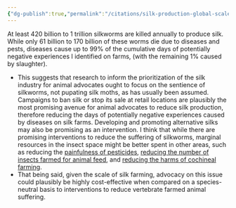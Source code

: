 ```yaml
---
{"dg-publish":true,"permalink":"/citations/silk-production-global-scale-and-animal-welfare-issues-rethink-priorities/","tags":["wild_animals - materials - animal_welfare - insects"],"created":"2025-10-23T17:42:46.808+01:00","updated":"2025-10-23T19:20:34.064+01:00"}
---
```


At least 420 billion to 1 trillion silkworms are killed annually to produce silk.
While only 61 billion to 170 billion of these worms die due to diseases and pests, diseases cause up to 99% of the cumulative days of potentially negative experiences I identified on farms, (with the remaining 1% caused by slaughter).
* This suggests that research to inform the prioritization of the silk industry for animal advocates ought to focus on the sentience of silkworms, not pupating silk moths, as has usually been assumed.
Campaigns to ban silk or stop its sale at retail locations are plausibly the most promising avenue for animal advocates to reduce silk production, therefore reducing the days of potentially negative experiences caused by diseases on silk farms. Developing and promoting alternative silks may also be promising as an intervention.
I think that while there are promising interventions to reduce the suffering of silkworms, marginal resources in the insect space might be better spent in other areas, such as reducing the [painfulness of pesticides](https://www.wildanimalinitiative.org/blog/humane-insecticides), [reducing the number of insects farmed for animal feed](https://forum.effectivealtruism.org/posts/ruFmR5oBgqLgTcp2b/insects-raised-for-food-and-feed-global-scale-practices-and), and [reducing the harms of cochineal farming](https://forum.effectivealtruism.org/posts/tDYtn4DhFsR7pR35i/global-cochineal-production-scale-welfare-concerns-and).
* That being said, given the scale of silk farming, advocacy on this issue could plausibly be highly cost-effective when compared on a species-neutral basis to interventions to reduce vertebrate farmed animal suffering.